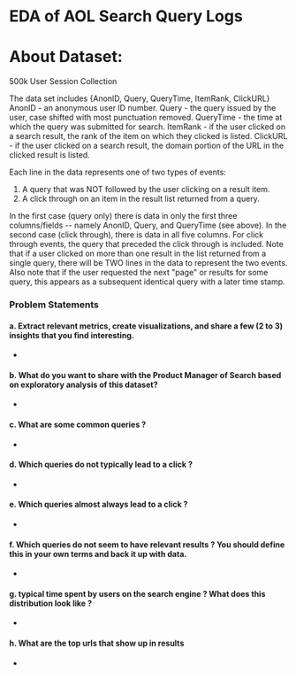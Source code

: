 
# EDA of AOL Search Query Logs


# About Dataset:
500k User Session Collection

The data set includes {AnonID, Query, QueryTime, ItemRank, ClickURL}
AnonID - an anonymous user ID number.
Query  - the query issued by the user, case shifted with most punctuation removed.
QueryTime - the time at which the query was submitted for search.
ItemRank  - if the user clicked on a search result, the rank of the item on which they clicked is listed. 
ClickURL  - if the user clicked on a search result, the domain portion of the URL in the clicked result is listed.

Each line in the data represents one of two types of events:
1. A query that was NOT followed by the user clicking on a result item.
2. A click through on an item in the result list returned from a query.

In the first case (query only) there is data in only the first three columns/fields -- namely AnonID, Query, and QueryTime (see above). 
In the second case (click through), there is data in all five columns.  For click through events, the query that preceded the click through is included.  Note that if a user clicked on more than one result in the list returned from a single query, there will be TWO lines in the data to represent the two events.  Also note that if the user requested the next "page" or results for some query, this appears as a subsequent identical query with a later time stamp.

### Problem Statements

#### a. Extract relevant metrics, create visualizations, and share a few (2 to 3) insights that you find interesting.
-
#### b. What do you want to share with the Product Manager of Search based on exploratory analysis of this dataset?
-
#### c. What are some common queries ?
-
#### d. Which queries do not typically lead to a click ?
-
#### e. Which queries almost always lead to a click ?
-
#### f. Which queries do not seem to have relevant results ? You should define this in your own terms and back it up with data.
-
#### g. typical time spent by users on the search engine ? What does this distribution look like ?
-
#### h. What are the top urls that show up in results
-

